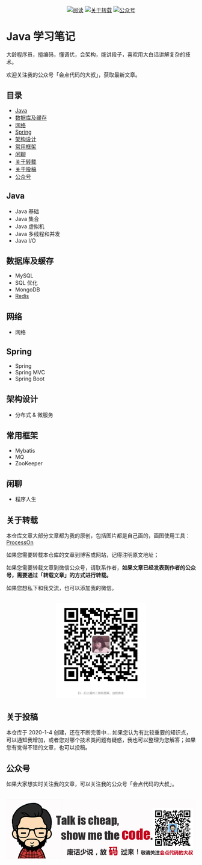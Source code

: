 <p align="center">
  <a href="https://github.com/CodeDaShu/JavaNotes"><img src="https://img.shields.io/badge/阅读-read-red.svg" alt="阅读"></a>
  <a href="#关于转载"><img src="https://img.shields.io/badge/chat-微信-blue.svg" alt="关于转载"></a>
  <a href="#公众号"><img src="https://img.shields.io/badge/chat-公众号-orange.svg" alt="公众号"></a>
</p>

# Java 学习笔记

大龄程序员，擅编码，懂调优，会架构，能讲段子，喜欢用大白话讲解复杂的技术。

欢迎关注我的公众号「会点代码的大叔」，获取最新文章。


## 目录

- [Java](#Java)
- [数据库及缓存](#数据库及缓存)
- [网络](#网络)
- [Spring](#Spring)
- [架构设计](#架构设计)
- [常用框架](#常用框架)
- [闲聊](#闲聊)
- [关于转载](#关于转载)
- [关于投稿](#关于投稿)
- [公众号](#公众号)

## Java

- Java 基础
- Java 集合
- Java 虚拟机
- Java 多线程和并发
- Java I/O

## 数据库及缓存

- MySQL
- SQL 优化
- MongoDB
- [Redis](/notes/database/Redis.md)

## 网络

- 网络

## Spring

- Spring
- Spring MVC
- Spring Boot

## 架构设计

- 分布式 & 微服务

## 常用框架

- Mybatis
- MQ
- ZooKeeper


## 闲聊

- 程序人生


## 关于转载

本仓库文章大部分文章都为我的原创，包括图片都是自己画的，画图使用工具：[ProcessOn](https://www.processon.com/)

如果您需要转载本仓库的文章到博客或网站，记得注明原文地址；

如果您需要转载文章到微信公众号，请联系作者，**如果文章已经发表到作者的公众号，需要通过「转载文章」的方式进行转载。**

如果您想私下和我交流，也可以添加我的微信。

<div align="center">
    <br>
    <img width="240px" src="https://github.com/CodeDaShu/JavaNotes/blob/master/img/wechat.jpg"></img>
</div>

## 关于投稿

本仓库于 2020-1-4 创建，还在不断完善中...
如果您认为有比较重要的知识点，可以通知我增加，或者您对哪个技术类问题有疑惑，我也可以整理为您解答；如果您有觉得不错的文章，也可以投稿。


## 公众号

如果大家想实时关注我的文章，可以关注我的公众号「会点代码的大叔」。

<div align="center">
    <br>
    <img width="750px" src="https://github.com/CodeDaShu/JavaNotes/blob/master/img/sign.jpg"></img>
</div>
